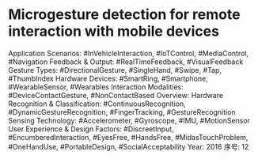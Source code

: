 # Microgesture detection for remote interaction with mobile devices

Application Scenarios: #InVehicleInteraction, #IoTControl, #MediaControl, #Navigation
Feedback & Output: #RealTimeFeedback, #VisualFeedback
Gesture Types: #DirectionalGesture, #SingleHand, #Swipe, #Tap, #ThumbIndex
Hardware Devices: #SmartRing, #Smartphone, #WearableSensor, #Wearables
Interaction Modalities: #DeviceContactGesture, #NonContactBased
Overview: Hardware
Recognition & Classification: #ContinuousRecognition, #DynamicGestureRecognition, #FingerTracking, #GestureRecognition
Sensing Technology: #Accelerometer, #Gyroscope, #IMU, #MotionSensor
User Experience & Design Factors: #DiscreetInput, #EncumberedInteraction, #EyesFree, #HandsFree, #MidasTouchProblem, #OneHandUse, #PortableDesign, #SocialAcceptability
Year: 2016
序号: 12